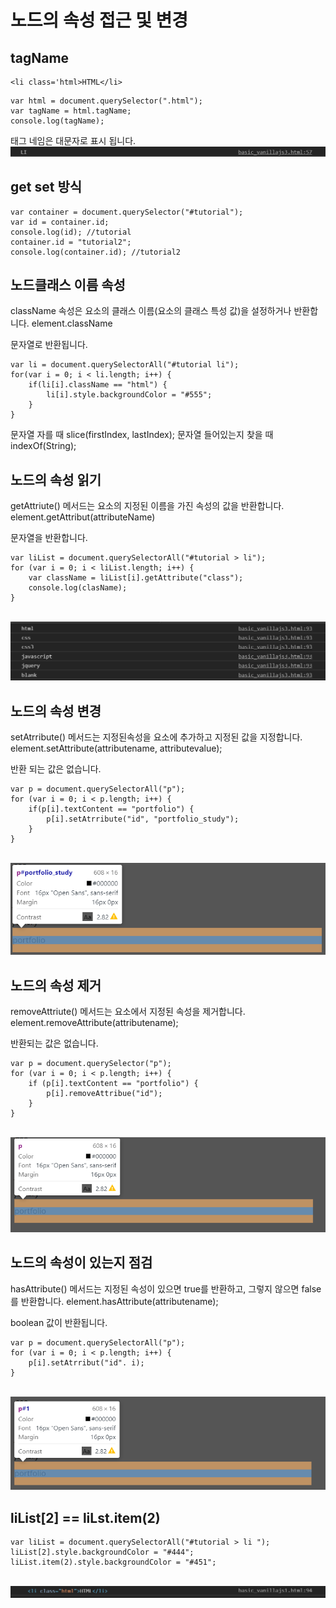 # 노드의 속성 접근 및 변경

## tagName
```
<li class='html>HTML</li>
```

```
var html = document.querySelector(".html");
var tagName = html.tagName;
console.log(tagName);
```

태그 네임은 대문자로 표시 됩니다.
<img src="imgs/doc2_1.png" alt="code result" /> <br/>

## get set 방식
```
var container = document.querySelector("#tutorial");
var id = container.id;
console.log(id); //tutorial
container.id = "tutorial2"; 
console.log(container.id); //tutorial2
```

## 노드클래스 이름 속성
className 속성은 요소의 클래스 이름(요소의 클래스 특성 값)을 설정하거나 반환합니다.
element.className

문자열로 반환됩니다.

```
var li = document.querySelectorAll("#tutorial li");
for(var i = 0; i < li.length; i++) {
    if(li[i].className == "html") {
        li[i].style.backgroundColor = "#555";
    }
}
```
문자열 자를 때 slice(firstIndex, lastIndex);
문자열 들어있는지 찾을 때 indexOf(String);

## 노드의 속성 읽기
getAttriute() 메서드는 요소의 지정된 이름을 가진 속성의 값을 반환합니다.
element.getAttribut(attributeName)

문자열을 반환합니다.

```
var liList = document.querySelectorAll("#tutorial > li");
for (var i = 0; i < liList.length; i++) {
    var className = liList[i].getAttribute("class");
    console.log(clasName);
}
```
<br/><img src="imgs/doc2_2.png" alt="code result" /> <br/>

## 노드의 속성 변경
setAtrribute() 메서드는 지정된속성을 요소에 추가하고 지정된 값을 지정합니다.
element.setAttribute(attributename, attributevalue);

반환 되는 값은 없습니다.

```
var p = document.querySelectorAll("p");
for (var i = 0; i < p.length; i++) {
    if(p[i].textContent == "portfolio") {
        p[i].setAtrribute("id", "portfolio_study");
    }
}
```
<br/><img src="imgs/doc2_3.png" alt="code result" /> <br/>

## 노드의 속성 제거
removeAttriute() 메서드는 요소에서 지정된 속성을 제거합니다.
element.removeAttribute(attributename);

반환되는 값은 없습니다.

```
var p = document.querySelector("p");
for (var i = 0; i < p.length; i++) {
    if (p[i].textContent == "portfolio") {
        p[i].removeAttribue("id");
    }
}
```
<br/><img src="imgs/doc2_4.png" alt="code result" /> <br/>

## 노드의 속성이 있는지 점검
hasAttribute() 메서드는 지정된 속성이 있으면 true를 반환하고, 그렇지 않으면 false를 반환합니다.
element.hasAttribute(attributename);

boolean 값이 반환됩니다.

```
var p = document.querySelectorAll("p");
for (var i = 0; i < p.length; i++) {
    p[i].setAtrribut("id". i);
}
```

<br/><img src="imgs/doc2_5.png" alt="code result" /> <br/>

##  liList[2] == liLst.item(2)

 ```
var liList = document.querySelectorAll("#tutorial > li ");
liList[2].style.backgroundColor = "#444";
liList.item(2).style.backgroundColor = "#451";
```
<br/><img src="imgs/doc1_9.png" alt="code result" /> <br/>